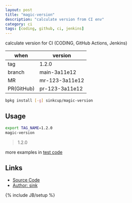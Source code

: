 ```yaml
---
layout: post
title: "magic-version"
description: "calculate version from CI env"
category: ci
tags: [coding, github, ci, jenkins]
---
```


calculate version for CI (CODING, GitHub Actions, Jenkins)

when   | version
-------|---------
tag    | 1.2.0
branch | main-3a11e12
MR     | mr-123-3a11e12
PR(GitHub) | pr-123-3a11e12

```bash
bpkg install [-g] sinkcup/magic-version
```

## Usage

```bash
export TAG_NAME=1.2.0
magic-version
```

> 1.2.0

more examples in [test code](https://github.com/sinkcup/magic-version/tree/main/test)

## Links

* [Source Code](https://github.com/sinkcup/magic-version)
* [Author: sink](https://github.com/sinkcup)

{% include JB/setup %}
